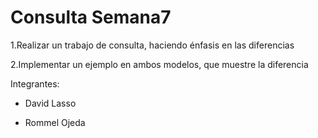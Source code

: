 # Consulta Semana7
1.Realizar un trabajo de consulta, haciendo énfasis en las diferencias

2.Implementar un ejemplo en ambos modelos, que muestre la diferencia

Integrantes:

* David Lasso

* Rommel Ojeda
